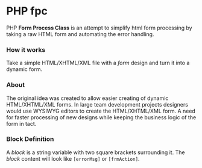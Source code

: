 # PHP fpc
PHP **Form Process Class** is an attempt to simplify html form processing by taking a raw HTML form and automating the error handling.


### How it works
Take a simple HTML/XHTML/XML file with a *form* design and turn it into a dynamic form. 


### About
The original idea was created to allow easier creating of dynamic HTML/XHTML/XML forms. In large team development projects designers would use WYSIWYG editors to create the HTML/XHTML/XML form. A need for faster processing of new designs while keeping the business logic of the form in tact.


### Block Definition
A *block* is a string variable with two square brackets surrounding it. The *block* content will look like `[errorMsg]` or `[frmAction]`. 

